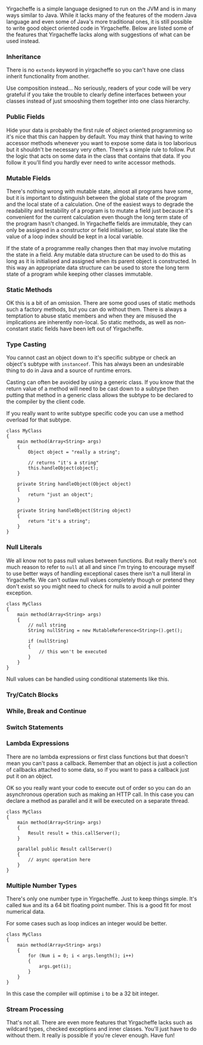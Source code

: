 Yirgacheffe is a simple language designed to run on the JVM and is in many ways similar to Java.
While it lacks many of the features of the modern Java language and even some of Java's more traditional ones,
it is still possible to write good object oriented code in Yirgacheffe.
Below are listed some of the features that Yirgacheffe lacks along with suggestions of what can be used instead.

### Inheritance

There is no `extends` keyword in yirgacheffe so you can't have one class inherit functionality from another.

Use composition instead...
No seriously, readers of your code will be very grateful if you take the trouble to clearly define interfaces between your classes instead of just smooshing them together into one class hierarchy.

### Public Fields

Hide your data is probably the first rule of object oriented programming so it's nice that this can happen by default.
You may think that having to write accessor methods whenever you want to expose some data is too laborious but it shouldn't be necessary very often.
There's a simple rule to follow.
Put the logic that acts on some data in the class that contains that data.
If you follow it you'll find you hardly ever need to write accessor methods.

### Mutable Fields

There's nothing wrong with mutable state, almost all programs have some, but it is important to distinguish between the global state of the program and the local state of a calculation.
One of the easiest ways to degrade the readability and testability of a program is to mutate a field just because it's convenient for the current calculation even though the long term state of the program hasn't changed.
In Yirgacheffe fields are immutable, they can only be assigned in a constructor or field initialiser, so local state like the value of a loop index should be kept in a local variable.

If the state of a programme really changes then that may involve mutating the state in a field.
Any mutable data structure can be used to do this as long as it is initialised and assigned when its parent object is constructed.
In this way an appropriate data structure can be used to store the long term state of a program while keeping other classes immutable.

### Static Methods

OK this is a bit of an omission.
There are some good uses of static methods such a factory methods, but you can do without them.
There is always a temptation to abuse static members and when they are misused the implications are inherently non-local.
So static methods, as well as non-constant static fields have been left out of Yirgacheffe.

### Type Casting

You cannot cast an object down to it's specific subtype or check an object's subtype with `instanceof`.
This has always been an undesirable thing to do in Java and a source of runtime errors.

Casting can often be avoided by using a generic class.
If you know that the return value of a method will need to be cast down to a subtype then putting that method in a generic class allows the subtype to be declared to the compiler by the client code.

If you really want to write subtype specific code you can use a method overload for that subtype.

    class MyClass
    {
        main method(Array<String> args)
        {
            Object object = "really a string";
            
            // returns "it's a string"
            this.handleObject(object);
        }

        private String handleObject(Object object)
        {
            return "just an object";
        }

        private String handleObject(String object)
        {
            return "it's a string";
        }
    }

### Null Literals

We all know not to pass null values between functions.
But really there's not much reason to refer to `null` at all and since I'm trying to encourage myself to use better ways of handling exceptional cases there isn't a null literal in Yirgacheffe.
We can't outlaw null values completely though or pretend they don't exist so you might need to check for nulls to avoid a null pointer exception.

    class MyClass
    {
        main method(Array<String> args)
        {
            // null string
            String nullString = new MutableReference<String>().get();

            if (nullString)
            {
                // this won't be executed
            }
        }
    }

Null values can be handled using conditional statements like this.

### Try/Catch Blocks

### While, Break and Continue

### Switch Statements

### Lambda Expressions

There are no lambda expressions or first class functions but that doesn't mean you can't pass a callback.
Remember that an object is just a collection of callbacks attached to some data, so if you want to pass a callback just put it on an object.

OK so you really want your code to execute out of order so you can do an asynchronous operation such as making an HTTP call.
In this case you can declare a method as parallel and it will be executed on a separate thread.

    class MyClass
    {
        main method(Array<String> args)
        {
            Result result = this.callServer();
        }
        
        parallel public Result callServer()
        {
            // async operation here
        }
    }

### Multiple Number Types

There's only one number type in Yirgacheffe.
Just to keep things simple.
It's called `Num` and its a 64 bit floating point number.
This is a good fit for most numerical data.

For some cases such as loop indices an integer would be better.

    class MyClass
    {
        main method(Array<String> args)
        {
            for (Num i = 0; i < args.length(); i++)
            {
                args.get(i);
            }
        }
    }
    
In this case the compiler will optimise `i` to be a 32 bit integer.

### Stream Processing

That's not all.
There are even more features that Yirgacheffe lacks such as wildcard types, checked exceptions and inner classes.
You'll just have to do without them.
It really is possible if you're clever enough.
Have fun!

